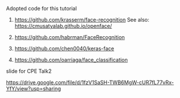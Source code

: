 
Adopted code  for this tutorial

1. https://github.com/krasserm/face-recognition
See also: https://cmusatyalab.github.io/openface/



2. https://github.com/habrman/FaceRecognition

3. https://github.com/chen0040/keras-face

4. https://github.com/oarriaga/face_classification



slide for CPE Talk2

https://drive.google.com/file/d/1fzV1SaSH-TWB6MgW-cUR7fL77vRx-YfY/view?usp=sharing
